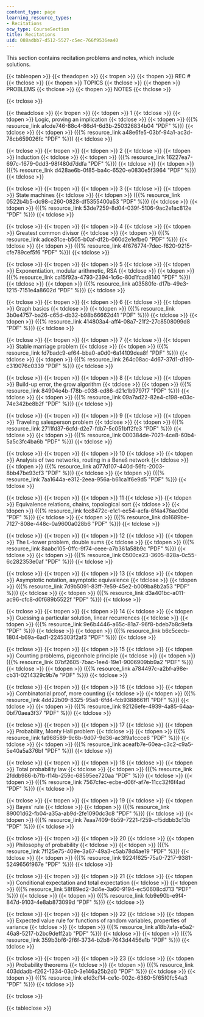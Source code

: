 ```yaml
---
content_type: page
learning_resource_types:
- Recitations
ocw_type: CourseSection
title: Recitations
uid: 088adbb7-d512-5527-c5ec-766f9536ea40
---
```


This section contains recitation problems and notes, which include solutions.

{{< tableopen >}}
{{< theadopen >}}
{{< tropen >}}
{{< thopen >}}
REC #
{{< thclose >}}
{{< thopen >}}
TOPICS
{{< thclose >}}
{{< thopen >}}
PROBLEMS
{{< thclose >}}
{{< thopen >}}
NOTES
{{< thclose >}}

{{< trclose >}}

{{< theadclose >}}
{{< tropen >}}
{{< tdopen >}}
1
{{< tdclose >}}
{{< tdopen >}}
Logic, proving an implication
{{< tdclose >}}
{{< tdopen >}}
({{% resource_link afcde746-88c4-86d4-6d3b-250326834b04 "PDF" %}})
{{< tdclose >}}
{{< tdopen >}}
({{% resource_link a48e6fe5-03bf-94a1-ac3d-78cb659026fc "PDF" %}})
{{< tdclose >}}

{{< trclose >}}
{{< tropen >}}
{{< tdopen >}}
2
{{< tdclose >}}
{{< tdopen >}}
Induction
{{< tdclose >}}
{{< tdopen >}}
({{% resource_link 16227ea7-697c-1679-0dd3-98f480d7ddfa "PDF" %}})
{{< tdclose >}}
{{< tdopen >}}
({{% resource_link d428ae6b-0f85-ba4c-6520-e0830e5f3964 "PDF" %}})
{{< tdclose >}}

{{< trclose >}}
{{< tropen >}}
{{< tdopen >}}
3
{{< tdclose >}}
{{< tdopen >}}
State machines
{{< tdclose >}}
{{< tdopen >}}
({{% resource_link 0522b4b5-dc98-c260-0828-df5355400a53 "PDF" %}})
{{< tdclose >}}
{{< tdopen >}}
({{% resource_link 53de7259-8d04-039f-5106-9ac2e1ac812e "PDF" %}})
{{< tdclose >}}

{{< trclose >}}
{{< tropen >}}
{{< tdopen >}}
4
{{< tdclose >}}
{{< tdopen >}}
Greatest common divisor
{{< tdclose >}}
{{< tdopen >}}
({{% resource_link adce31ce-b505-b0af-df2b-060d2e1efbe0 "PDF" %}})
{{< tdclose >}}
{{< tdopen >}}
({{% resource_link 4f676774-7dec-f620-9215-cfe789cef5f6 "PDF" %}})
{{< tdclose >}}

{{< trclose >}}
{{< tropen >}}
{{< tdopen >}}
5
{{< tdclose >}}
{{< tdopen >}}
Exponentiation, modular arithmetic, RSA
{{< tdclose >}}
{{< tdopen >}}
({{% resource_link ca15f92a-4793-2394-1c6c-80d1fcad8140 "PDF" %}})
{{< tdclose >}}
{{< tdopen >}}
({{% resource_link a03580fe-d17b-49e3-1215-7151e4a8602d "PDF" %}})
{{< tdclose >}}

{{< trclose >}}
{{< tropen >}}
{{< tdopen >}}
6
{{< tdclose >}}
{{< tdopen >}}
Graph basics
{{< tdclose >}}
{{< tdopen >}}
({{% resource_link 3b0e4757-ba26-c65d-db32-b98b66662d41 "PDF" %}})
{{< tdclose >}}
{{< tdopen >}}
({{% resource_link 414803a4-aff4-08a7-21f2-27c8508099d8 "PDF" %}})
{{< tdclose >}}

{{< trclose >}}
{{< tropen >}}
{{< tdopen >}}
7
{{< tdclose >}}
{{< tdopen >}}
Stable marriage problem
{{< tdclose >}}
{{< tdopen >}}
({{% resource_link fd7badc9-ef64-bba0-a0d0-6a14109dea8f "PDF" %}})
{{< tdclose >}}
{{< tdopen >}}
({{% resource_link 264c08ac-4d67-37d1-d190-c319076c0339 "PDF" %}})
{{< tdclose >}}

{{< trclose >}}
{{< tropen >}}
{{< tdopen >}}
8
{{< tdclose >}}
{{< tdopen >}}
Build-up error, the grow algorithm
{{< tdclose >}}
{{< tdopen >}}
({{% resource_link 84904e4b-f78b-c038-ed86-d21c1b9797f7 "PDF" %}})
{{< tdclose >}}
{{< tdopen >}}
({{% resource_link 09a7ad22-82e4-c198-e03c-74e342be8b2f "PDF" %}})
{{< tdclose >}}

{{< trclose >}}
{{< tropen >}}
{{< tdopen >}}
9
{{< tdclose >}}
{{< tdopen >}}
Traveling salesperson problem
{{< tdclose >}}
{{< tdopen >}}
({{% resource_link 2711fd37-6cfd-d2e7-fdb7-5c051bff2fe3 "PDF" %}})
{{< tdclose >}}
{{< tdopen >}}
({{% resource_link 000384de-7021-4ce8-60b4-5a5c3fc4ba6b "PDF" %}})
{{< tdclose >}}

{{< trclose >}}
{{< tropen >}}
{{< tdopen >}}
10
{{< tdclose >}}
{{< tdopen >}}
Analysis of two networks, routing in a Beneš network
{{< tdclose >}}
{{< tdopen >}}
({{% resource_link a077d107-440d-56fc-2003-8bb47be93cf3 "PDF" %}})
{{< tdclose >}}
{{< tdopen >}}
({{% resource_link 7aa1644a-e312-2eea-956a-b61ca1f6e9d5 "PDF" %}})
{{< tdclose >}}

{{< trclose >}}
{{< tropen >}}
{{< tdopen >}}
11
{{< tdclose >}}
{{< tdopen >}}
Equivalence relations, chains, topological sort
{{< tdclose >}}
{{< tdopen >}}
({{% resource_link fcc8472c-e1c1-ec54-acfa-6f4a476ac00d "PDF" %}})
{{< tdclose >}}
{{< tdopen >}}
({{% resource_link db1689be-7127-808e-448c-0a9600a028b6 "PDF" %}})
{{< tdclose >}}

{{< trclose >}}
{{< tropen >}}
{{< tdopen >}}
12
{{< tdclose >}}
{{< tdopen >}}
The L-tower problem, double sums
{{< tdclose >}}
{{< tdopen >}}
({{% resource_link 8aabc105-0ffc-9f74-ceee-a7b361a58b9c "PDF" %}})
{{< tdclose >}}
{{< tdopen >}}
({{% resource_link 0500ce23-3605-828a-0c55-6c282353e0af "PDF" %}})
{{< tdclose >}}

{{< trclose >}}
{{< tropen >}}
{{< tdopen >}}
13
{{< tdclose >}}
{{< tdopen >}}
Asymptotic notation, asymptotic equivalence
{{< tdclose >}}
{{< tdopen >}}
({{% resource_link 7d9b5091-83ff-7e59-45e2-b009ba8b2a53 "PDF" %}})
{{< tdclose >}}
{{< tdopen >}}
({{% resource_link d3a401bc-a011-ac96-cfc8-d0f689b5522f "PDF" %}})
{{< tdclose >}}

{{< trclose >}}
{{< tropen >}}
{{< tdopen >}}
14
{{< tdclose >}}
{{< tdopen >}}
Guessing a particular solution, linear recurrences
{{< tdclose >}}
{{< tdopen >}}
({{% resource_link 9e6b4446-a65c-81a7-96f8-bdeb7b8c9efa "PDF" %}})
{{< tdclose >}}
{{< tdopen >}}
({{% resource_link b6c5cecb-1804-b69a-6ad1-2245303f2af3 "PDF" %}})
{{< tdclose >}}

{{< trclose >}}
{{< tropen >}}
{{< tdopen >}}
15
{{< tdclose >}}
{{< tdopen >}}
Counting problems, pigeonhole principle
{{< tdclose >}}
{{< tdopen >}}
({{% resource_link 07bf2605-7bac-1ee4-19e1-9006909bb9a2 "PDF" %}})
{{< tdclose >}}
{{< tdopen >}}
({{% resource_link a784497c-a2bf-a98e-cb31-0214329c9b7e "PDF" %}})
{{< tdclose >}}

{{< trclose >}}
{{< tropen >}}
{{< tdopen >}}
16
{{< tdclose >}}
{{< tdopen >}}
Combinatorial proof, more counting
{{< tdclose >}}
{{< tdopen >}}
({{% resource_link 4dd22b09-8325-95a8-6fd4-fcb9388661f1 "PDF" %}})
{{< tdclose >}}
{{< tdopen >}}
({{% resource_link 92126efe-4939-4a85-64aa-0bf70aea3f37 "PDF" %}})
{{< tdclose >}}

{{< trclose >}}
{{< tropen >}}
{{< tdopen >}}
17
{{< tdclose >}}
{{< tdopen >}}
Probability, Monty Hall problem
{{< tdclose >}}
{{< tdopen >}}
({{% resource_link fa968589-9c6b-9d07-9d36-ac3f9a1ccce6 "PDF" %}})
{{< tdclose >}}
{{< tdopen >}}
({{% resource_link aceafb7e-60ea-c3c2-c9a5-5e40a5a376bf "PDF" %}})
{{< tdclose >}}

{{< trclose >}}
{{< tropen >}}
{{< tdopen >}}
18
{{< tdclose >}}
{{< tdopen >}}
Total probability law
{{< tdclose >}}
{{< tdopen >}}
({{% resource_link 2fddb986-b7fb-f14b-259c-68595ee720aa "PDF" %}})
{{< tdclose >}}
{{< tdopen >}}
({{% resource_link 7567cfec-ecbe-d06f-af7e-11cc32f6f4ad "PDF" %}})
{{< tdclose >}}

{{< trclose >}}
{{< tropen >}}
{{< tdopen >}}
19
{{< tdclose >}}
{{< tdopen >}}
Bayes' rule
{{< tdclose >}}
{{< tdopen >}}
({{% resource_link 89001d62-fb04-a35a-ab9d-2fe1090dc3c8 "PDF" %}})
{{< tdclose >}}
{{< tdopen >}}
({{% resource_link 7eaa7409-6b59-7221-f259-cf5ddbb3c13b "PDF" %}})
{{< tdclose >}}

{{< trclose >}}
{{< tropen >}}
{{< tdopen >}}
20
{{< tdclose >}}
{{< tdopen >}}
Philosophy of probability
{{< tdclose >}}
{{< tdopen >}}
({{% resource_link 7f125e75-409e-3a67-49a3-c5ab78d4ae19 "PDF" %}})
{{< tdclose >}}
{{< tdopen >}}
({{% resource_link 9224f625-75a0-7217-9381-5249656f967e "PDF" %}})
{{< tdclose >}}

{{< trclose >}}
{{< tropen >}}
{{< tdopen >}}
21
{{< tdclose >}}
{{< tdopen >}}
Conditional expectation and total expectation
{{< tdclose >}}
{{< tdopen >}}
({{% resource_link 58f89ed2-3d4e-3a60-9194-ec50608cd713 "PDF" %}})
{{< tdclose >}}
{{< tdopen >}}
({{% resource_link fcb9e90b-e9f4-847d-9103-4e8ab873099d "PDF" %}})
{{< tdclose >}}

{{< trclose >}}
{{< tropen >}}
{{< tdopen >}}
22
{{< tdclose >}}
{{< tdopen >}}
Expected value rule for functions of random variables, properties of variance
{{< tdclose >}}
{{< tdopen >}}
({{% resource_link a18b7afa-e5a2-46a8-5217-b2bc9deff2ab "PDF" %}})
{{< tdclose >}}
{{< tdopen >}}
({{% resource_link 359b3bf6-2f6f-3734-b2b8-7643d4456e1b "PDF" %}})
{{< tdclose >}}

{{< trclose >}}
{{< tropen >}}
{{< tdopen >}}
23
{{< tdclose >}}
{{< tdopen >}}
Probability theorems
{{< tdclose >}}
{{< tdopen >}}
({{% resource_link 403ddadb-f262-1334-03c0-3e146a25b2d0 "PDF" %}})
{{< tdclose >}}
{{< tdopen >}}
({{% resource_link efd3cf14-ce1c-002c-6360-5f65f0fc54a3 "PDF" %}})
{{< tdclose >}}

{{< trclose >}}

{{< tableclose >}}